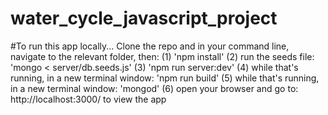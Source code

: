 # water_cycle_javascript_project

#To run this app locally...
Clone the repo and in your command line, navigate to the relevant folder, then:
(1) 'npm install'
(2) run the seeds file: 'mongo < server/db.seeds.js'
(3) 'npm run server:dev'
(4) while that's running, in a new terminal window: 'npm run build'
(5) while that's running, in a new terminal window: 'mongod'
(6) open your browser and go to: http://localhost:3000/ to view the app
